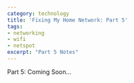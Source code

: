 ```yaml
---
category: technology
title: 'Fixing My Home Network: Part 5'
tags:
- networking
- wifi
- netspot
excerpt: "Part 5 Notes"
---
```


Part 5: Coming Soon...
